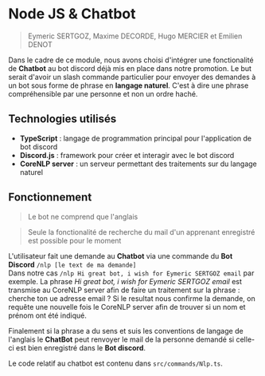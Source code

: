 # Node JS & Chatbot

> Eymeric SERTGOZ, Maxime DECORDE, Hugo MERCIER et Emilien DENOT

Dans le cadre de ce module, nous avons choisi d'intégrer une fonctionalité de **Chatbot** au bot discord déjà mis en place dans notre promotion.
Le but serait d'avoir un slash commande particulier pour envoyer des demandes à un bot sous forme de phrase en **langage naturel**.
C'est à dire une phrase compréhensible par une personne et non un ordre haché.

## Technologies utilisés

- **TypeScript** : langage de programmation principal pour l'application de bot discord
- **Discord.js** : framework pour créer et interagir avec le bot discord
- **CoreNLP server** : un serveur permettant des traitements sur du langage naturel

## Fonctionnement

> Le bot ne comprend que l'anglais

> Seule la fonctionalité de recherche du mail d'un apprenant enregistré est possible pour le moment

L'utilisateur fait une demande au **Chatbot** via une commande du **Bot Discord** `/nlp [le text de ma demande]` \
Dans notre cas `/nlp Hi great bot, i wish for Eymeric SERTGOZ email` par exemple.
La phrase *Hi great bot, i wish for Eymeric SERTGOZ email* est transmise au CoreNLP server afin de faire un traitement sur la phrase : cherche ton ue adresse email ?
Si le resultat nous confirme la demande, on requête une nouvelle fois le CoreNLP server afin de trouver si un nom et prénom ont été indiqué.

Finalement si la phrase a du sens et suis les conventions de langage de l'anglais le **ChatBot** peut renvoyer le mail de la personne demandé si celle-ci est bien enregistré dans le **Bot discord**.


Le code relatif au chatbot est contenu dans `src/commands/Nlp.ts`.